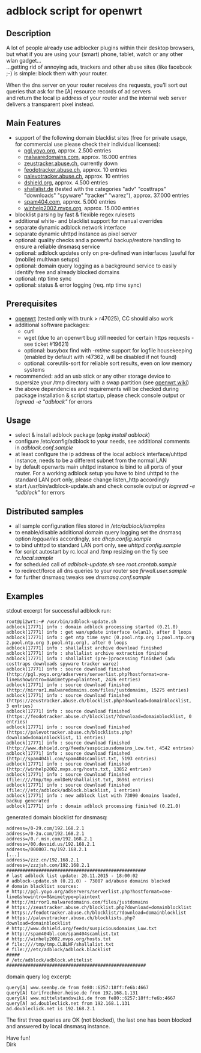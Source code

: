 # adblock script for openwrt

## Description
A lot of people already use adblocker plugins within their desktop browsers,  
but what if you are using your (smart) phone, tablet, watch or any other wlan gadget...  
...getting rid of annoying ads, trackers and other abuse sites (like facebook ;-) is simple: block them with your router.  

When the dns server on your router receives dns requests, you’ll sort out queries that ask for the [A] resource records of ad servers  
and return the local ip address of your router and the internal web server delivers a transparent pixel instead.

## Main Features
* support of the following domain blacklist sites (free for private usage, for commercial use please check their individual licenses):
    * [pgl.yoyo.org](http://pgl.yoyo.org/adservers), approx. 2.500 entries
    * [malwaredomains.com](http://malwaredomains.com), approx. 16.000 entries
    * [zeustracker.abuse.ch](https://zeustracker.abuse.ch), currently down
    * [feodotracker.abuse.ch](https://feodotracker.abuse.ch), approx. 10 entries
    * [palevotracker.abuse.ch](https://palevotracker.abuse.ch), approx. 10 entries
    * [dshield.org](http://dshield.org), approx. 4.500 entries
    * [shallalist.de](http://www.shallalist.de) (tested with the categories "adv" "costtraps" "downloads" "spyware" "tracker" "warez"), approx. 37.000 entries
    * [spam404.com](http://www.spam404.com), approx. 5.000 entries
    * [winhelp2002.mvps.org](http://winhelp2002.mvps.org), approx. 15.000 entries
* blocklist parsing by fast & flexible regex rulesets
* additional white- and blacklist support for manual overrides
* separate dynamic adblock network interface
* separate dynamic uhttpd instance as pixel server
* optional: quality checks and a powerful backup/restore handling to ensure a reliable dnsmasq service
* optional: adblock updates only on pre-defined wan interfaces (useful for (mobile) multiwan setups)
* optional: domain query logging as a background service to easily identify free and already blocked domains
* optional: ntp time sync
* optional: status & error logging (req. ntp time sync)

## Prerequisites
* [openwrt](https://openwrt.org) (tested only with trunk > r47025), CC should also work
* additional software packages:
    * curl
    * wget (due to an openwrt bug still needed for certain https requests - see ticket #19621)
    * optional: busybox find with *-mtime* support for logfile housekeeping (enabled by default with r47362, will be disabled if not found)
    * optional: coreutils-sort for reliable sort results, even on low memory systems
* recommended: add an usb stick or any other storage device to supersize your /tmp directory with a swap partition (see [openwrt wiki](https://wiki.openwrt.org/doc/uci/fstab))
* the above dependencies and requirements will be checked during package installation & script startup, please check console output or *logread -e "adblock"* for errors

## Usage
* select & install adblock package (*opkg install adblock*)
* configure /etc/config/adblock to your needs, see additional comments in *adblock.conf.sample*
* at least configure the ip address of the local adblock interface/uhttpd instance, needs to be a different subnet from the normal LAN
* by default openwrts main uhttpd instance is bind to all ports of your router. For a working adblock setup you have to bind uhttpd to the standard LAN port only, please change listen_http accordingly
* start /usr/bin/adblock-update.sh and check console output or *logread -e "adblock"* for errors

## Distributed samples
* all sample configuration files stored in */etc/adblock/samples*
* to enable/disable additional domain query logging set the dnsmasq option *logqueries* accordingly, see *dhcp.config.sample*
* to bind uhttpd to standard LAN port only, see *uhttpd.config.sample*
* for script autostart by rc.local and /tmp resizing on the fly see *rc.local.sample*
* for scheduled call of *adblock-update.sh* see *root.crontab.sample*
* to redirect/force all dns queries to your router see *firwall.user.sample*
* for further dnsmasq tweaks see *dnsmasq.conf.sample*

## Examples

  stdout excerpt for successful adblock run:  
    
    root@pi2wrt:~# /usr/bin/adblock-update.sh  
    adblock[17771] info : domain adblock processing started (0.21.0)  
    adblock[17771] info : get wan/update interface (wlan1), after 0 loops  
    adblock[17771] info : get ntp time sync (0.pool.ntp.org 1.pool.ntp.org 2.pool.ntp.org 3.pool.ntp.org), after 0 loops  
    adblock[17771] info : shallalist archive download finished  
    adblock[17771] info : shallalist archive extraction finished  
    adblock[17771] info : shallalist (pre-)processing finished (adv costtraps downloads spyware tracker warez)  
    adblock[17771] info : source download finished (http://pgl.yoyo.org/adservers/serverlist.php?hostformat=one-line&showintro=0&mimetype=plaintext, 2426 entries)  
    adblock[17771] info : source download finished (http://mirror1.malwaredomains.com/files/justdomains, 15275 entries)  
    adblock[17771] info : source download finished (https://zeustracker.abuse.ch/blocklist.php?download=domainblocklist, 3 entries)  
    adblock[17771] info : source download finished (https://feodotracker.abuse.ch/blocklist/?download=domainblocklist, 0 entries)  
    adblock[17771] info : source download finished (https://palevotracker.abuse.ch/blocklists.php?download=domainblocklist, 11 entries)  
    adblock[17771] info : source download finished (http://www.dshield.org/feeds/suspiciousdomains_Low.txt, 4542 entries)  
    adblock[17771] info : source download finished (http://spam404bl.com/spam404scamlist.txt, 5193 entries)  
    adblock[17771] info : source download finished (http://winhelp2002.mvps.org/hosts.txt, 13852 entries)  
    adblock[17771] info : source download finished (file:////tmp/tmp.emlDeH/shallalist.txt, 36961 entries)  
    adblock[17771] info : source download finished (file:///etc/adblock/adblock.blacklist, 1 entries)  
    adblock[17771] info : new adblock list with 73090 domains loaded, backup generated  
    adblock[17771] info : domain adblock processing finished (0.21.0)  
    

  generated domain blocklist for dnsmasq:  
    
    address=/0-29.com/192.168.2.1  
    address=/0-2u.com/192.168.2.1  
    address=/0.r.msn.com/192.168.2.1  
    address=/00.devoid.us/192.168.2.1  
    address=/000007.ru/192.168.2.1  
    [...]  
    address=/zzz.cn/192.168.2.1  
    address=/zzzjsh.com/192.168.2.1  
    ####################################################  
    # last adblock list update: 20.11.2015 - 18:00:02  
    # adblock-update.sh (0.21.0) - 73087 ad/abuse domains blocked  
    # domain blacklist sources:  
    # http://pgl.yoyo.org/adservers/serverlist.php?hostformat=one-line&showintro=0&mimetype=plaintext  
    # http://mirror1.malwaredomains.com/files/justdomains  
    # https://zeustracker.abuse.ch/blocklist.php?download=domainblocklist  
    # https://feodotracker.abuse.ch/blocklist/?download=domainblocklist  
    # https://palevotracker.abuse.ch/blocklists.php?download=domainblocklist  
    # http://www.dshield.org/feeds/suspiciousdomains_Low.txt  
    # http://spam404bl.com/spam404scamlist.txt  
    # http://winhelp2002.mvps.org/hosts.txt  
    # file:////tmp/tmp.CLBLNF/shallalist.txt  
    # file:///etc/adblock/adblock.blacklist  
    #####  
    # /etc/adblock/adblock.whitelist  
    ####################################################  
    

  domain query log excerpt:  
    
    query[A] www.seenby.de from fe80::6257:18ff:fe6b:4667  
    query[A] tarifrechner.heise.de from 192.168.1.131  
    query[A] www.mittelstandswiki.de from fe80::6257:18ff:fe6b:4667  
    query[A] ad.doubleclick.net from 192.168.1.131  
    ad.doubleclick.net is 192.168.2.1  
    

The first three queries are OK (not blocked), the last one has been blocked and answered by local dnsmasq instance.

Have fun!  
Dirk  
